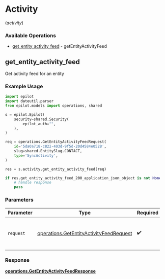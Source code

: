 # Activity
(*activity*)

### Available Operations

* [get_entity_activity_feed](#get_entity_activity_feed) - getEntityActivityFeed

## get_entity_activity_feed

Get activity feed for an entity


### Example Usage

```python
import epilot
import dateutil.parser
from epilot.models import operations, shared

s = epilot.Epilot(
    security=shared.Security(
        epilot_auth="",
    ),
)

req = operations.GetEntityActivityFeedRequest(
    id='5da0a718-c822-403d-9f5d-20d4584e0528',
    slug=shared.EntitySlug.CONTACT,
    type='SyncActivity',
)

res = s.activity.get_entity_activity_feed(req)

if res.get_entity_activity_feed_200_application_json_object is not None:
    # handle response
    pass
```

### Parameters

| Parameter                                                                                          | Type                                                                                               | Required                                                                                           | Description                                                                                        |
| -------------------------------------------------------------------------------------------------- | -------------------------------------------------------------------------------------------------- | -------------------------------------------------------------------------------------------------- | -------------------------------------------------------------------------------------------------- |
| `request`                                                                                          | [operations.GetEntityActivityFeedRequest](../../models/operations/getentityactivityfeedrequest.md) | :heavy_check_mark:                                                                                 | The request object to use for the request.                                                         |


### Response

**[operations.GetEntityActivityFeedResponse](../../models/operations/getentityactivityfeedresponse.md)**


